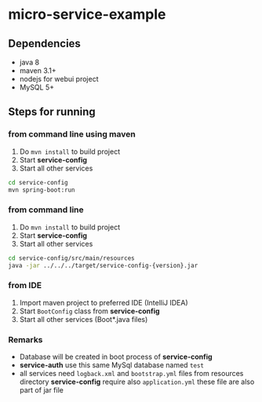 micro-service-example
=====================

Dependencies
---------------------
* java 8
* maven 3.1+
* nodejs for webui project
* MySQL 5+

Steps for running
---------------------
### from command line using maven
1. Do `mvn install` to build project
2. Start **service-config**  
3. Start all other services
```bash
cd service-config  
mvn spring-boot:run
```

### from command line
1. Do `mvn install` to build project
2. Start **service-config**  
3. Start all other services
```bash
cd service-config/src/main/resources  
java -jar ../../../target/service-config-{version}.jar
```

### from IDE
1. Import maven project to preferred IDE (IntelliJ IDEA)
2. Start `BootConfig` class from **service-config**
3. Start all other services (Boot*.java files)

### Remarks
* Database will be created in boot process of **service-config**  
* **service-auth** use this same MySql database named `test`  
* all services need `logback.xml` and `bootstrap.yml` files from resources directory
**service-config** require also `application.yml`
these file are also part of jar file
